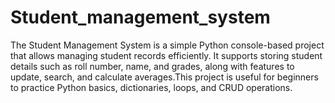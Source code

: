# Student_management_system
The Student Management System is a simple Python console-based project that allows managing student records efficiently. It supports storing student details such as roll number, name, and grades, along with features to update, search, and calculate averages.This project is useful for beginners to practice Python basics, dictionaries, loops, and CRUD operations.

